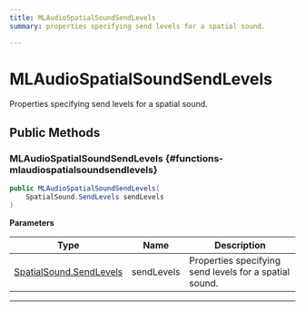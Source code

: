 ```yaml
---
title: MLAudioSpatialSoundSendLevels
summary: properties specifying send levels for a spatial sound. 

---
```


# MLAudioSpatialSoundSendLevels




Properties specifying send levels for a spatial sound.   





## Public Methods

###  MLAudioSpatialSoundSendLevels {#functions-mlaudiospatialsoundsendlevels}

```csharp
public MLAudioSpatialSoundSendLevels(
    SpatialSound.SendLevels sendLevels
)
```


**Parameters**

| Type | Name  | Description  | 
|--|--|--|
| [SpatialSound.SendLevels](/versioned_docs/version-02-Aug-2023/unity-api/api/UnityEngine.XR.MagicLeap/MLAudioOutput/SpatialSound/UnityEngine.XR.MagicLeap.MLAudioOutput.SpatialSound.SendLevels.md) |sendLevels|Properties specifying send levels for a spatial sound. |






-----------


